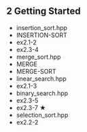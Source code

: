 2	Getting Started
-----------------------------------

- insertion_sort.hpp
 - INSERTION-SORT
 - ex2.1-2
 - ex2.3-4
- merge_sort.hpp
 - MERGE
 - MERGE-SORT
- linear_search.hpp
 - ex2.1-3
- binary_search.hpp
 - ex2.3-5
 - ex2.3-7 ★
- selection_sort.hpp
 - ex2.2-2

